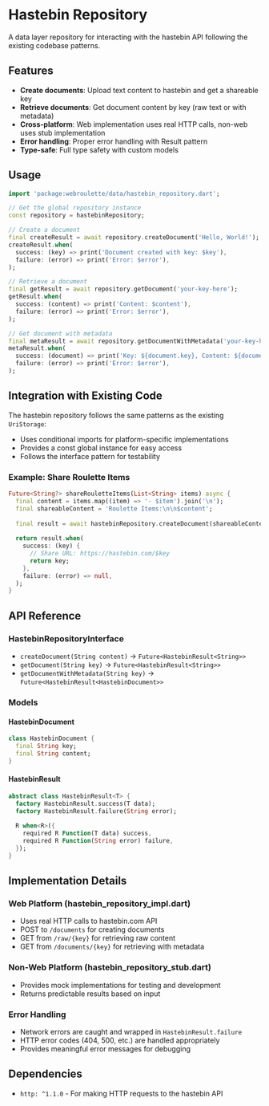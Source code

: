 # Hastebin Repository

A data layer repository for interacting with the hastebin API following the existing codebase patterns.

## Features

- **Create documents**: Upload text content to hastebin and get a shareable key
- **Retrieve documents**: Get document content by key (raw text or with metadata)
- **Cross-platform**: Web implementation uses real HTTP calls, non-web uses stub implementation
- **Error handling**: Proper error handling with Result pattern
- **Type-safe**: Full type safety with custom models

## Usage

```dart
import 'package:webroulette/data/hastebin_repository.dart';

// Get the global repository instance
const repository = hastebinRepository;

// Create a document
final createResult = await repository.createDocument('Hello, World!');
createResult.when(
  success: (key) => print('Document created with key: $key'),
  failure: (error) => print('Error: $error'),
);

// Retrieve a document
final getResult = await repository.getDocument('your-key-here');
getResult.when(
  success: (content) => print('Content: $content'),
  failure: (error) => print('Error: $error'),
);

// Get document with metadata
final metaResult = await repository.getDocumentWithMetadata('your-key-here');
metaResult.when(
  success: (document) => print('Key: ${document.key}, Content: ${document.content}'),
  failure: (error) => print('Error: $error'),
);
```

## Integration with Existing Code

The hastebin repository follows the same patterns as the existing `UriStorage`:

- Uses conditional imports for platform-specific implementations
- Provides a const global instance for easy access
- Follows the interface pattern for testability

### Example: Share Roulette Items

```dart
Future<String?> shareRouletteItems(List<String> items) async {
  final content = items.map((item) => '- $item').join('\n');
  final shareableContent = 'Roulette Items:\n\n$content';
  
  final result = await hastebinRepository.createDocument(shareableContent);
  
  return result.when(
    success: (key) {
      // Share URL: https://hastebin.com/$key
      return key;
    },
    failure: (error) => null,
  );
}
```

## API Reference

### HastebinRepositoryInterface

- `createDocument(String content)` → `Future<HastebinResult<String>>`
- `getDocument(String key)` → `Future<HastebinResult<String>>`
- `getDocumentWithMetadata(String key)` → `Future<HastebinResult<HastebinDocument>>`

### Models

#### HastebinDocument
```dart
class HastebinDocument {
  final String key;
  final String content;
}
```

#### HastebinResult<T>
```dart
abstract class HastebinResult<T> {
  factory HastebinResult.success(T data);
  factory HastebinResult.failure(String error);
  
  R when<R>({
    required R Function(T data) success,
    required R Function(String error) failure,
  });
}
```

## Implementation Details

### Web Platform (hastebin_repository_impl.dart)
- Uses real HTTP calls to hastebin.com API
- POST to `/documents` for creating documents
- GET from `/raw/{key}` for retrieving raw content
- GET from `/documents/{key}` for retrieving with metadata

### Non-Web Platform (hastebin_repository_stub.dart)
- Provides mock implementations for testing and development
- Returns predictable results based on input

### Error Handling
- Network errors are caught and wrapped in `HastebinResult.failure`
- HTTP error codes (404, 500, etc.) are handled appropriately
- Provides meaningful error messages for debugging

## Dependencies

- `http: ^1.1.0` - For making HTTP requests to the hastebin API